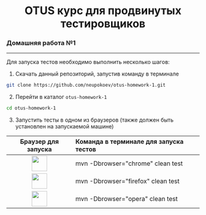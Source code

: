 <h1 align="center">OTUS курс для продвинутых тестировщиков</h1>
<h3 align="left">Домашняя работа №1</h3>

---

Для запуска тестов необходимо выполнить несколько шагов: 
1. Скачать данный репозиторий, запустив команду в терминале
```bash
git clone https://github.com/neupokoev/otus-homework-1.git
```
2. Перейти в каталог `otus-homework-1`
```bash
cd otus-homework-1
```
3. Запустить тесты в одном из браузеров (также должен быть установлен на запускаемой машине)

|                   Браузер для запуска                    | Команда в терминале для запуска тестов |
|:--------------------------------------------------------:|:---------------------------------------|
| <img src="resources/chrome.png" width="40" height="40">  | mvn -Dbrowser="chrome" clean test      |
| <img src="resources/firefox.png" width="40" height="40"> | mvn -Dbrowser="firefox" clean test     |
|  <img src="resources/opera.png" width="40" height="40">  | mvn -Dbrowser="opera" clean test       |